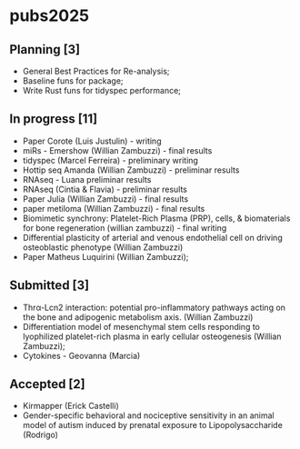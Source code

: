 # pubs2025

## Planning [3]
- General Best Practices for Re-analysis;
- Baseline funs for package;
- Write Rust funs for tidyspec performance;


## In progress [11]
- Paper Corote (Luis Justulin) - writing
- miRs - Emershow (Willian Zambuzzi) - final results
- tidyspec (Marcel Ferreira) - preliminary writing
- Hottip seq Amanda (Willian Zambuzzi) - preliminar results
- RNAseq - Luana preliminar results
- RNAseq (Cintia & Flavia) - preliminar results
- Paper Julia (Willian Zambuzzi) - final results
- paper metiloma (Willian Zambuzzi) - final results
- Biomimetic synchrony: Platelet-Rich Plasma (PRP), cells, & biomaterials for bone regeneration (willian zambuzzi) - final writing
- Differential plasticity of arterial and venous endothelial cell on driving osteoblastic phenotype (Willian Zambuzzi)
- Paper Matheus Luquirini (Willian Zambuzzi);

## Submitted [3]
- Thrα-Lcn2 interaction: potential pro-inflammatory pathways acting on the bone and adipogenic metabolism axis. (Willian Zambuzzi)
- Differentiation model of mesenchymal stem cells responding to lyophilized platelet-rich plasma in early cellular osteogenesis (Willian Zambuzzi);
- Cytokines - Geovanna (Marcia)

## Accepted [2]
- Kirmapper (Erick Castelli)
- Gender-specific behavioral and nociceptive sensitivity in an animal model of autism induced by prenatal exposure to Lipopolysaccharide (Rodrigo)
